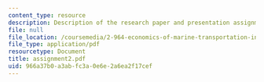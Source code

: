 ```yaml
---
content_type: resource
description: Description of the research paper and presentation assignment.
file: null
file_location: /coursemedia/2-964-economics-of-marine-transportation-industries-fall-2006/966a37b0a3abfc3a0e6e2a6ea2f17cef_assignment2.pdf
file_type: application/pdf
resourcetype: Document
title: assignment2.pdf
uid: 966a37b0-a3ab-fc3a-0e6e-2a6ea2f17cef
---
```


